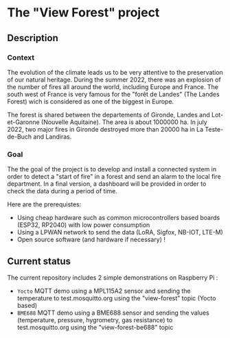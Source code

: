 # The "View Forest"  project

## Description

### Context

The evolution of the climate leads us to be very attentive to the preservation of our natural heritage. During the
summer 2022, there was an explosion of the number of fires all around the world, including Europe and France. The south west
of France is very famous for the "forêt de Landes" (The Landes Forest) wich is considered as one of the biggest in Europe.

The forest is shared between the departements of Gironde, Landes and Lot-et-Garonne (Nouvelle Aquitaine). The area is about 1000000 ha. In july 2022, two major fires in Gironde destroyed more than 20000 ha in La Teste-de-Buch and Landiras.

### Goal

The the goal of the project is to develop and install a connected system in order to detect a "start of fire" in a forest and send an alarm to the local fire department. In a final version, a dashboard will be provided in order to check the data during a period of time.

Here are the prerequistes:

- Using cheap hardware such as common microcontrollers based boards (ESP32, RP2040) with low power consumption
- Using a LPWAN network to send the data (LoRA, Sigfox, NB-IOT, LTE-M)
- Open source software (and hardware if necessary) !

## Current status

The current repository includes 2 simple demonstrations on Raspberry Pi :

- ```Yocto``` MQTT demo using a MPL115A2 sensor and sending the temperature to test.mosquitto.org using the "view-forest" topic (Yocto based)
- ```BME688``` MQTT demo using a BME688 sensor and sending the values (temperature, pressure, hygrometry, gas resistance) to test.mosquitto.org using the "view-forest-be688" topic





